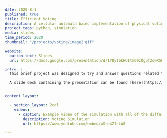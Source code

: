 ```yaml
---
date: 2020-8-1
published: true
title: Efficient Voting
description: A cellular automata based implementation of physical voting dynamics
project_tags: python, simulation
media: slides
time_period: 2020
thumbnail: "/projects/voting/image2.gif"

website:
  button_text: Slides
  url: https://docs.google.com/presentation/d/1YDyfbkHUItmO9zOgpfZqwX5GJs2sjvGAsbjJ-BQje0o/edit?usp=sharing

intro: |
  This brief project was designed to try and answer questions related to what configurations can lead to high throughput voting locations, and what will lead to long lines and waits? As well as how different parameters contribute, e.g., the number of places to vote vs. number of people? A cellular automata is used to model this voting procedure.

  A slide deck containing the presentation can be found [here](https://docs.google.com/presentation/d/1YDyfbkHUItmO9zOgpfZqwX5GJs2sjvGAsbjJ-BQje0o/edit?usp=sharing)


content_layout:

  - section_layout: 2col
    videos:
      - caption: Example video of the simulation with all of the different CA rules applied
        description: Voting Simulation
        url: https://www.youtube.com/embed/wSre4Z1sLA8

---
```




